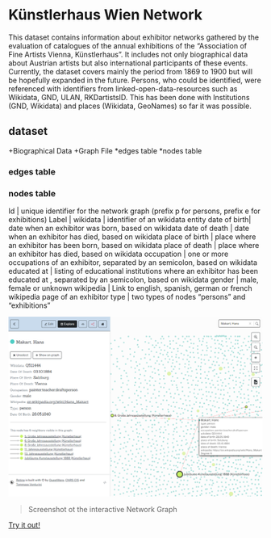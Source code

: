 # Künstlerhaus Wien Network
 This dataset contains information about exhibitor networks gathered by the evaluation of catalogues of the annual exhibitions of the “Association of Fine Artists Vienna, Künstlerhaus”. It includes not only biographical data about Austrian artists but also international participants of these events. Currently, the dataset covers mainly the period from 1869 to 1900 but will be hopefully expanded in the future. Persons, who could be identified, were referenced with identifiers from linked-open-data-resources such as Wikidata, GND, ULAN, RKDartistsID. This has been done with Institutions (GND, Wikidata) and places (Wikidata, GeoNames) so far it was possible.

## dataset
+Biographical Data
+Graph File
*edges table
*nodes table


### edges table

### nodes table

Id | unique identifier for the network graph (prefix p for persons, prefix e for exhibitions)
Label | 
wikidata | identifier of an wikidata entity
date of birth| date when an exhibitor was born, based on wikidata
date of death | date when an exhibitor has died, based on wikidata
place of birth | place where an exhibitor has been born, based on wikidata
place of death | place where an exhibitor has died, based on wikidata
occupation | one or more occupations of an exhibitor, separated by an semicolon, based on wikidata
educated at | listing of educational institutions where an exhibitor has been educated at , separated by an semicolon, based on wikidata
gender | male, female or unknown
wikipedia | Link to english, spanish, german or french wikipedia page of an exhibitor
type | two types of nodes “persons” and “exhibitions”



![image of network node](https://github.com/m-kaiser/Kuenstlerhaus-Wien-Network/blob/ea88a274049c99b50ecb702349ab64669cb5337e/Graph%20File/kuenstlerhaus_wien_network_image1.png)
> Screenshot ot the interactive Network Graph

[Try it out!](https://ouestware.gitlab.io/retina/beta/#/graph/?url=https%3A%2F%2Fgist.githubusercontent.com%2Fm-kaiser%2F10ad8656256ab0af66df00723e171d8a%2Fraw%2F6c3319a38f617dcf8c2356f5021b22ae6a01d3b7%2Fkuenstlerhaus_network.gexf&n=p_1873&sa=r&ca[]=g&ca[]=t&fa[]=dd&fa[]=pb&fa[]=pd&fa[]=o&fa[]=e&fa[]=db&st[]=t&st[]=g&st[]=o&st[]=wd&st[]=db&st[]=pb&st[]=dd&st[]=pd&st[]=e&st[]=wp&st[]=r&ec=o)

